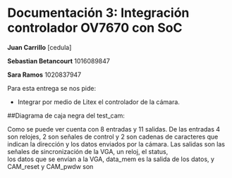 # Documentación 3:  Integración controlador OV7670 con SoC

**Juan Carrillo** [cedula]

**Sebastian Betancourt** 1016089847

**Sara Ramos** 1020837947

Para esta entrega se nos pide: 
- Integrar por medio de Litex el controlador de la cámara.

##Diagrama de caja negra del test_cam: 


Como se puede ver cuenta con 8 entradas y 11 salidas. De las entradas 4 son relojes, 2 son señales de control y 2 son cadenas de caracteres
que indican la dirección y los datos enviados por la cámara. Las salidas son las señales de sincronización de la VGA, un reloj, el status,  
los datos que se envían a la VGA, data_mem es la salida de los datos, y CAM_reset y CAM_pwdw son 